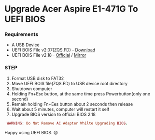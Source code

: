 # Upgrade Acer Aspire E1-471G To UEFI BIOS


### Requirements
- A USB Device
- UEFI BOIS File v2.07(ZQS.FD) - [Download]
- UEFI BOIS File v2.18 - [Official] / [Mirror]

### STEP
1. Format USB disk to FAT32
2. Move UEFI BOIS file(ZQS.FD) to USB device root directory
3. Shutdown computer
4. Holding Fn+Esc button, at the same time press Powerbutton(only one second)
5. Remain holding Fn+Ees button about 2 seconds then release
6. Wait about 5 minutes, computer will restart it self
7. Upgrade BIOS version to official BIOS 2.18 

```ruby
 WARNING: Do Not Remove AC Adapter Whilte Upgrading BIOS. 
```

Happy using UEFI BIOS. :smile:

 [Download]: <https://github.com/matthew728960/Clover-ACER-E1-471G/blob/master/Tools/BIOS/ZQS.FD.zip>
 [Mirror]: <https://github.com/matthew728960/Clover-ACER-E1-471G/blob/master/Tools/BIOS/BIOS_Acer_2.18_A_A.zip>
 [Official]: <http://www.acer.com/ac/en/ID/content/drivers/4087;-;Aspire%20E1-471G>